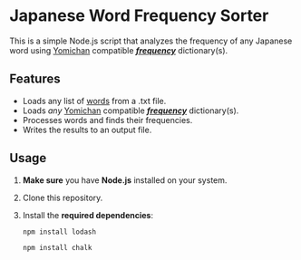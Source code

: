 # Japanese Word Frequency Sorter 

This is a simple Node.js script that analyzes the frequency of any Japanese word using [Yomichan](https://chrome.google.com/webstore/detail/yomichan/ogmnaimimemjmbakcfefmnahgdfhfami) compatible [_**frequency**_](https://drive.google.com/drive/folders/1g1drkFzokc8KNpsPHoRmDJ4OtMTWFuXi) dictionary(s).

## Features

- Loads any list of [words](https://github.com/aramrw/jpdb.io-scraper) from a .txt file.
- Loads _any_ [Yomichan](https://chrome.google.com/webstore/detail/yomichan/ogmnaimimemjmbakcfefmnahgdfhfami) compatible [_**frequency**_](https://drive.google.com/drive/folders/1g1drkFzokc8KNpsPHoRmDJ4OtMTWFuXi) dictionary(s). 
- Processes words and finds their frequencies.
- Writes the results to an output file.

## Usage

1. **Make sure** you have **Node.js** installed on your system.

2. Clone this repository.

3. Install the **required dependencies**:

   ```bash
   npm install lodash
   ```
   
   ```bash
   npm install chalk
   ```
